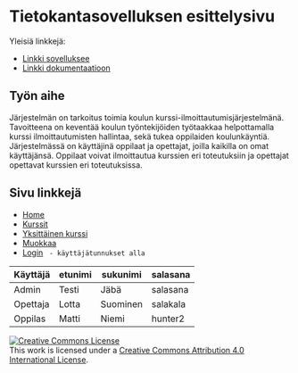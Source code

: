 # Tietokantasovelluksen esittelysivu

Yleisiä linkkejä:

* [Linkki sovelluksee](https://sarapajo.users.cs.helsinki.fi/tsoha/)
* [Linkki dokumentaatioon](https://github.com/JoonasSa/Tsoha-Bootstrap/blob/master/doc/dokumentaatio.pdf)

## Työn aihe

Järjestelmän on tarkoitus toimia koulun kurssi-ilmoittautumisjärjestelmänä. Tavoitteena on  keventää koulun työntekijöiden työtaakkaa helpottamalla kurssi ilmoittautumisten hallintaa, sekä tukea oppilaiden koulunkäyntiä. Järjestelmässä on käyttäjinä oppilaat ja opettajat, joilla kaikilla on omat käyttäjänsä. Oppilaat voivat ilmoittautua kurssien eri toteutuksiin ja opettajat opettavat kurssien eri toteutuksissa.

## Sivu linkkejä

* [Home](http://sarapajo.users.cs.helsinki.fi/tsoha/)
* [Kurssit](http://sarapajo.users.cs.helsinki.fi/tsoha/kurssi/kurssit)
* [Yksittäinen kurssi](http://sarapajo.users.cs.helsinki.fi/tsoha/kurssi/show/1)
* [Muokkaa](http://sarapajo.users.cs.helsinki.fi/tsoha/kurssi/1/edit)
* [Login](http://sarapajo.users.cs.helsinki.fi/tsoha/user/login) ` - käyttäjätunnukset alla`

| Käyttäjä | etunimi | sukunimi | salasana |
| --------- | --------- | -------- | -------- |
| Admin | Testi | Jäbä | salasana |
| Opettaja | Lotta | Suominen | salakala |
| Oppilas | Matti | Niemi | hunter2 |




<a rel="license" href="http://creativecommons.org/licenses/by/4.0/"><img alt="Creative Commons License" style="border-width:0" src="https://i.creativecommons.org/l/by/4.0/88x31.png" /></a><br />This work is licensed under a <a rel="license" href="http://creativecommons.org/licenses/by/4.0/">Creative Commons Attribution 4.0 International License</a>.
